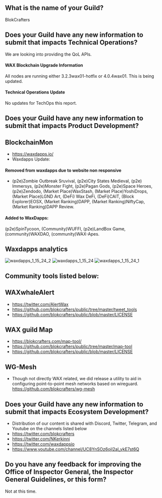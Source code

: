## What is the name of your Guild?

BlokCrafters

## Does your Guild have any new information to submit that impacts Technical Operations?

We are looking into providing the QoL APIs.

#### WAX Blockchain Upgrade Information

All nodes are running either 3.2.3wax01-hotfix or 4.0.4wax01.  This is being updated.

#### Technical Operations Update

No updates for TechOps this report.

## Does your Guild have any new information to submit that impacts Product Development?
## BlockchainMon
- https://waxdapps.io/
- Waxdapps Update:
 #### Removed from waxdapps due to website non responsive
- (p2e)Zombie Outbreak Sruvival, (p2e)City States Medieval, (p2e) Immersys, (p2e)Monster Fight, (p2e)Pagan Gods, (p2e)Space Heroes, (p2e)Zendodo, (Market Place)WaxStash, (Market Place)YoshiDrops, (Market Place)LGND Art, (DeFi) Wax DeFi, (DeFi)CAIT, (Block Explorer)EOSX, (Market Ranking)DAPP, (Market Ranking)NiftyCap, (Market Ranking)DAPP Review. 
####  Added to WaxDapps:
(p2e)SpinTycoon, (Community)WUFFI, (p2e)LandBox Game, (community)WAXDAO, (community)WAX-Apes. 
## Waxdapps analytics  
![waxdapps_1_15_24_2](https://github.com/blokcrafters/waxguilds/assets/66744057/3f41cd65-bc80-4f39-9713-13cbeec4a665)
![waxdapps_1_15_24](https://github.com/blokcrafters/waxguilds/assets/66744057/1ba3aedf-a184-417c-9fa0-81d1a2dd16b4)
![waxdapps_1_15_24_1](https://github.com/blokcrafters/waxguilds/assets/66744057/7e2ac2b3-26ec-44d2-b22d-c1cfffd40d55)







 

## Community tools listed below:
## WAXwhaleAlert
+ https://twitter.com/AlertWax 
+ https://github.com/blokcrafters/public/tree/master/tweet_tools
+ https://github.com/blokcrafters/public/blob/master/LICENSE

## WAX guild Map
+ https://blokcrafters.com/map-tool/
+ https://github.com/blokcrafters/public/tree/master/map-tool
+ https://github.com/blokcrafters/public/blob/master/LICENSE

## WG-Mesh
+ Though not directly WAX related, we did release a utility to aid in configuring point-to-point mesh networks based on wireguard.
https://github.com/blokcrafters/wg-mesh

## Does your Guild have any new information to submit that impacts Ecosystem Development?

+ Distribution of our content is shared with Discord, Twitter, Telegram, and Youtube on the channels listed below
+ https://twitter.com/blokcrafters
+ https://twitter.com/NKerkinni
+ https://twitter.com/waxdappsio
+ https://www.youtube.com/channel/UC8YnSOz6ojI2al_vkE7st6Q



## Do you have any feedback for improving the Office of Inspector General, the Inspector General Guidelines, or this form?

Not at this time.

